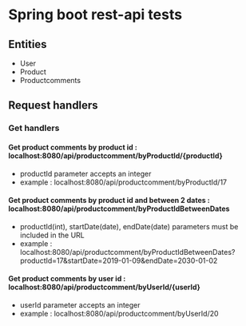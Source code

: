 # Spring boot rest-api tests

## Entities
* User
* Product
* Productcomments

## Request handlers
### Get handlers
#### Get product comments by product id : localhost:8080/api/productcomment/byProductId/{productId}  
* productId parameter accepts an integer  
* example : localhost:8080/api/productcomment/byProductId/17  

#### Get product comments by product id and between 2 dates : localhost:8080/api/productcomment/byProductIdBetweenDates  
* productId(int), startDate(date), endDate(date) parameters must be included in the URL  
* example : localhost:8080/api/productcomment/byProductIdBetweenDates?productId=17&startDate=2019-01-09&endDate=2030-01-02  

#### Get product comments by user id : localhost:8080/api/productcomment/byUserId/{userId}  
* userId parameter accepts an integer  
* example : localhost:8080/api/productcomment/byUserId/20  


